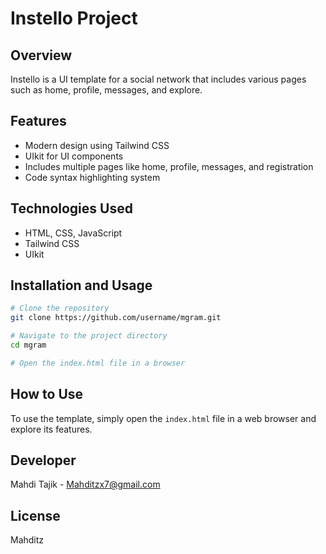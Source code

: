 # Instello Project

## Overview
Instello is a UI template for a social network that includes various pages such as home, profile, messages, and explore.

## Features
- Modern design using Tailwind CSS
- UIkit for UI components
- Includes multiple pages like home, profile, messages, and registration
- Code syntax highlighting system

## Technologies Used
- HTML, CSS, JavaScript
- Tailwind CSS
- UIkit

## Installation and Usage
```bash
# Clone the repository
git clone https://github.com/username/mgram.git

# Navigate to the project directory
cd mgram

# Open the index.html file in a browser
```

## How to Use
To use the template, simply open the `index.html` file in a web browser and explore its features.

## Developer
Mahdi Tajik - Mahditzx7@gmail.com

## License
Mahditz
